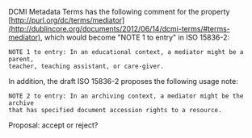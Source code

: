 DCMI Metadata Terms has the following comment for the property [http://purl.org/dc/terms/mediator](http://dublincore.org/documents/2012/06/14/dcmi-terms/#terms-mediator), which would become "NOTE 1 to entry" in ISO 15836-2:
    
    NOTE 1 to entry: In an educational context, a mediator might be a parent,
    teacher, teaching assistant, or care-giver.

In addition, the draft ISO 15836-2 proposes the following usage note:

    NOTE 2 to entry: In an archiving context, a mediator might be the archive
    that has specified document accession rights to a resource.  

Proposal: accept or reject?
